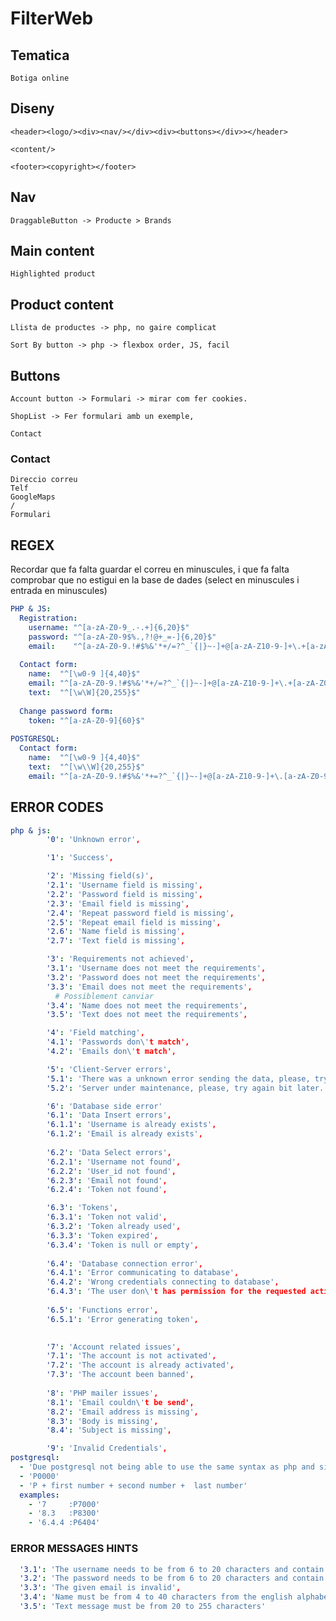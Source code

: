 # FilterWeb

## Tematica

	Botiga online

## Diseny

	<header><logo/><div><nav/></div><div><buttons></div>></header>

	<content/>

	<footer><copyright></footer>

## Nav

	DraggableButton -> Producte > Brands

## Main content

	Highlighted product

## Product content

	Llista de productes -> php, no gaire complicat

	Sort By button -> php -> flexbox order, JS, facil

## Buttons 

	Account button -> Formulari -> mirar com fer cookies.

	ShopList -> Fer formulari amb un exemple,

	Contact

### Contact

	Direccio correu
	Telf
	GoogleMaps
	/
	Formulari



## REGEX
Recordar que fa falta guardar el correu en minuscules, i que fa falta comprobar que no estigui en la base de dades (select en minuscules i entrada en minuscules)
```yaml
PHP & JS:
  Registration:
    username: "^[a-zA-Z0-9_.-.+]{6,20}$"
    password: "^[a-zA-Z0-9$%.,?!@+_=-]{6,20}$"
    email:    "^[a-zA-Z0-9.!#$%&'*+/=?^_`{|}~-]+@[a-zA-Z10-9-]+\.+[a-zA-Z0-9-]+$"
    
  Contact form:
    name:  "^[\w0-9 ]{4,40}$"
    email: "^[a-zA-Z0-9.!#$%&'*+/=?^_`{|}~-]+@[a-zA-Z10-9-]+\.+[a-zA-Z0-9-]+$"
    text:  "^[\w\W]{20,255}$"
    
  Change password form:
    token: "^[a-zA-Z0-9]{60}$"
    
POSTGRESQL:
  Contact form:
    name:  "^[\w0-9 ]{4,40}$"
    text:  "^[\w\\W]{20,255}$"
    email: "^[a-zA-Z0-9.!#$%&'*+=?^_`{|}~-]+@[a-zA-Z10-9-]+\.[a-zA-Z0-9-]+$"

```

## ERROR CODES

```yaml
php & js:
        '0': 'Unknown error',

        '1': 'Success',

        '2': 'Missing field(s)',
        '2.1': 'Username field is missing',
        '2.2': 'Password field is missing',
        '2.3': 'Email field is missing',
        '2.4': 'Repeat password field is missing',
        '2.5': 'Repeat email field is missing',
        '2.6': 'Name field is missing',
        '2.7': 'Text field is missing',

        '3': 'Requirements not achieved',
        '3.1': 'Username does not meet the requirements',
        '3.2': 'Password does not meet the requirements',
        '3.3': 'Email does not meet the requirements',
          # Possiblement canviar
        '3.4': 'Name does not meet the requirements',
        '3.5': 'Text does not meet the requirements',

        '4': 'Field matching',
        '4.1': 'Passwords don\'t match',
        '4.2': 'Emails don\'t match',

        '5': 'Client-Server errors',
        '5.1': 'There was a unknown error sending the data, please, try again bit later, if this error is consistent please contact an administrator.',
        '5.2': 'Server under maintenance, please, try again bit later.'

        '6': 'Database side error'
        '6.1': 'Data Insert errors',
        '6.1.1': 'Username is already exists',
        '6.1.2': 'Email is already exists',
          
        '6.2': 'Data Select errors',
        '6.2.1': 'Username not found',
        '6.2.2': 'User_id not found',
        '6.2.3': 'Email not found',
        '6.2.4': 'Token not found',

        '6.3': 'Tokens',
        '6.3.1': 'Token not valid',
        '6.3.2': 'Token already used',
        '6.3.3': 'Token expired',
        '6.3.4': 'Token is null or empty',
        
        '6.4': 'Database connection error',
        '6.4.1': 'Error communicating to database',
        '6.4.2': 'Wrong credentials connecting to database',
        '6.4.3': 'The user don\'t has permission for the requested action(s)',
          
        '6.5': 'Functions error',
        '6.5.1': 'Error generating token',
        

        '7': 'Account related issues',
        '7.1': 'The account is not activated',
        '7.2': 'The account is already activated',
        '7.3': 'The account been banned', 
        
        '8': 'PHP mailer issues',
        '8.1': 'Email couldn\'t be send',
        '8.2': 'Email address is missing',
        '8.3': 'Body is missing',
        '8.4': 'Subject is missing',

        '9': 'Invalid Credentials',
postgresql:
  - 'Due postgresql not being able to use the same syntax as php and since the error codes seems easy to read using the syntax already done, it's been decided to leave the php and js codes as they, while using a similar (but valid) syntax for postgresql.'
  - 'P0000'
  - 'P + first number + second number +  last number'
  examples:
    - '7     :P7000'
    - '8.3   :P8300'
    - '6.4.4 :P6404'
```

### ERROR MESSAGES HINTS

```yaml
  '3.1': 'The username needs to be from 6 to 20 characters and contain only the following allowed characters:\nLetters from a to z (upper and lower case)\nNumbers from 0 to 9\nSpecial characters "_-+."',
  '3.2': 'The password needs to be from 6 to 20 characters and contain only the following allowed characters:\nLetters from a to z (upper and lower case)\nNumbers from 0 to 9\nSpecial characters "$%/.,?!@+_=-"',
  '3.3': 'The given email is invalid',
  '3.4': 'Name must be from 4 to 40 characters from the english alphabet or numbers',
  '3.5': 'Text message must be from 20 to 255 characters'
```